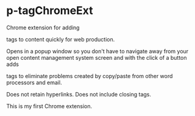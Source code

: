 # p-tagChromeExt
Chrome extension for adding <p> tags to content quickly for web production.

Opens in a popup window so you don't have to navigate away from your open content management system screen and with the click of a button adds <p> tags to eliminate problems created by copy/paste from other word processors and email.

Does not retain hyperlinks. Does not include closing tags.

This is my first Chrome extension.

